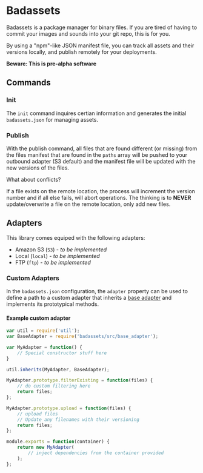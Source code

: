 # Badassets

Badassets is a package manager for binary files. If you are tired of having to commit your images and sounds into your
git repo, this is for you.

By using a "npm"-like JSON manifest file, you can track all assets and their versions locally, and publish remotely
for your deployments.

**Beware: This is pre-alpha software**

## Commands

### Init

The `init` command inquires certian information and generates the initial `badassets.json` for managing assets.

### Publish

With the publish command, all files that are found different (or missing) from the files manifest that are found in the
`paths` array will be pushed to your outbound adapter (S3 default) and the manifest file will be updated with the new
versions of the files.

What about conflicts?

If a file exists on the remote location, the process will increment the version number and if all else fails, will abort
operations. The thinking is to **NEVER** update/overwrite a file on the remote location, only add new files.

## Adapters

This library comes equiped with the following adapters:

* Amazon S3 (`S3`) - _to be implemented_
* Local (`local`) - _to be implemented_
* FTP (`ftp`) - _to be implemented_

### Custom Adapters

In the `badassets.json` configuration, the `adapter` property can be used to define
a path to a custom adapter that inherits a [base adapter](https://github.com/cjsaylor/badassets/blob/master/src/base_adapter.js)
and implements its prototypical methods.

#### Example custom adapter

```javascript
var util = require('util');
var BaseAdapter = require('badassets/src/base_adapter');

var MyAdapter = function() {
    // Special constructor stuff here
}

util.inherits(MyAdapter, BaseAdapter);

MyAdapter.prototype.filterExisting = function(files) {
    // do custom filtering here
    return files;
};

MyAdapter.prototype.upload = function(files) {
    // upload files
    // Update any filenames with their versioning
    return files;
};

module.exports = function(container) {
    return new MyAdapter(
        // inject dependencies from the container provided
    );
};

```
